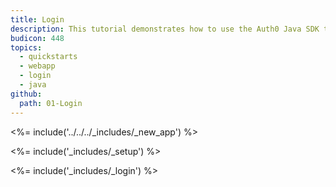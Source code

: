 ```yaml
---
title: Login
description: This tutorial demonstrates how to use the Auth0 Java SDK to add authentication to your Java Servlet web app.
budicon: 448
topics:
  - quickstarts
  - webapp
  - login
  - java
github:
  path: 01-Login
---
```


<%= include('../../../_includes/_new_app') %>

<%= include('_includes/_setup') %>

<%= include('_includes/_login') %>
